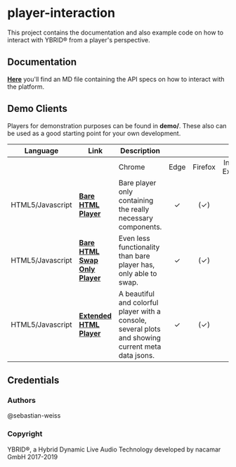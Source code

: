 # player-interaction
This project contains the documentation and also example code on how to interact with YBRID® from a player's 
perspective.

## Documentation
[**Here**](doc/INTERACTION.md) you'll find an MD file containing the API specs on how to interact with the platform.

## Demo Clients
Players for demonstration purposes can be found in **demo/**. These also can be used as a good starting point 
for your own development.

Language | Link | Description |   |   |   |   |   |   |
--- | --- | --- | :---: | :---: | :---: | :---: | :---: | :---: 
   |   |   | Chrome | Edge | Firefox | Internet Explorer | Opera | Safari
HTML5/Javascript | [**Bare HTML Player**](demo/html5/bare)  | Bare player only containing the really necessary components. | ✓ | (✓) | ✓ | - | - | - |
HTML5/Javascript | [**Bare HTML Swap Only Player**](demo/html5/bare-swap-only)  | Even less functionality than bare player has, only able to swap. | ✓ | (✓) | ✓ | - | - | - |
HTML5/Javascript | [**Extended HTML Player**](demo/html5/extended)  | A beautiful and colorful player with a console, several plots and showing current meta data jsons. | ✓ | (✓) | ✓ | - | - | - |

## Credentials
### Authors
@sebastian-weiss

### Copyright
YBRID®, a Hybrid Dynamic Live Audio Technology developed by nacamar GmbH 2017-2019
